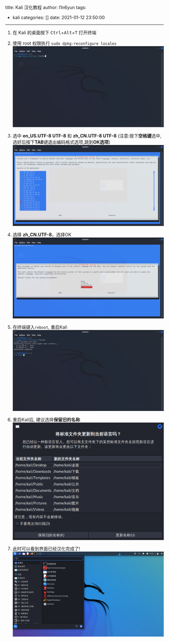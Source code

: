 title: Kali 汉化教程
author: l1n6yun
tags:
  - kali
categories: []
date: 2021-01-12 23:50:00
---
1. 在 Kali 的桌面按下 <kbd>Ctrl</kbd>+<kbd>Alt</kbd>+<kbd>T</kbd> 打开终端

2. 使用 root 权限执行 `sudo dpkg-reconfigure locales`
  ![upload successful](/images/pasted-37.png)

3. 选中 **en_US.UTF-8 UTF-8**  和  **zh_CN.UTF-8 UTF-8**  (注意:按下**空格键**选中,选好后按下**TAB**键退出编码格式选项,跳到**OK选项**)
  ![upload successful](/images/pasted-38.png)

4. 选择 **zh_CN.UTF-8**，选择OK
 ![upload successful](/images/pasted-39.png)

5. 在终端键入`reboot`, 重启Kali
  ![upload successful](/images/pasted-40.png)

6. 重启Kali后, 建议选择**保留旧的名称**
  ![upload successful](/images/pasted-41.png)

7. 此时可以看到界面已经汉化完成了!
  ![upload successful](/images/pasted-42.png)